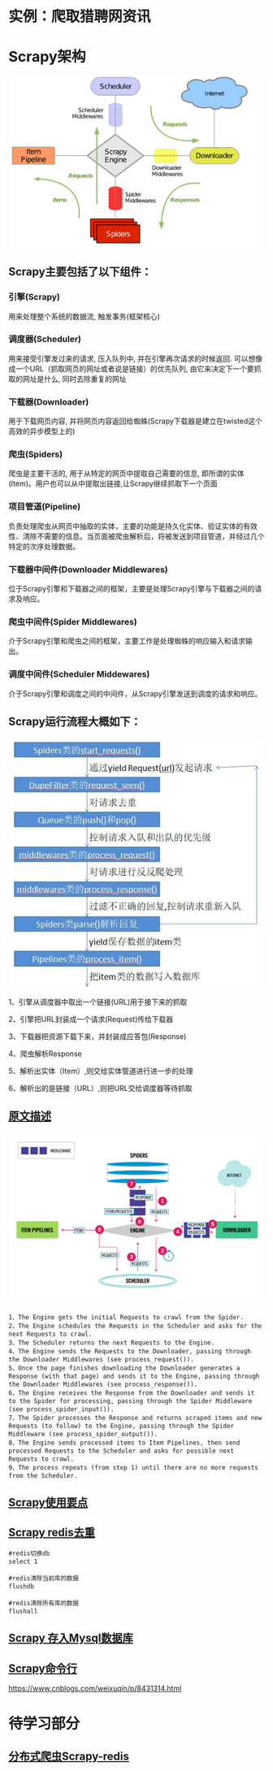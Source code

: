 # 实例：爬取猎聘网资讯


# Scrapy架构

![image](/links/scrapy.png)

## Scrapy主要包括了以下组件：

### 引擎(Scrapy)
用来处理整个系统的数据流, 触发事务(框架核心)

### 调度器(Scheduler)
用来接受引擎发过来的请求, 压入队列中, 并在引擎再次请求的时候返回. 可以想像成一个URL（抓取网页的网址或者说是链接）的优先队列, 由它来决定下一个要抓取的网址是什么, 同时去除重复的网址

### 下载器(Downloader)
用于下载网页内容, 并将网页内容返回给蜘蛛(Scrapy下载器是建立在twisted这个高效的异步模型上的)

### 爬虫(Spiders)
爬虫是主要干活的, 用于从特定的网页中提取自己需要的信息, 即所谓的实体(Item)。用户也可以从中提取出链接,让Scrapy继续抓取下一个页面

### 项目管道(Pipeline)
负责处理爬虫从网页中抽取的实体，主要的功能是持久化实体、验证实体的有效性、清除不需要的信息。当页面被爬虫解析后，将被发送到项目管道，并经过几个特定的次序处理数据。

### 下载器中间件(Downloader Middlewares)
位于Scrapy引擎和下载器之间的框架，主要是处理Scrapy引擎与下载器之间的请求及响应。

### 爬虫中间件(Spider Middlewares)
介于Scrapy引擎和爬虫之间的框架，主要工作是处理蜘蛛的响应输入和请求输出。

### 调度中间件(Scheduler Middewares)
介于Scrapy引擎和调度之间的中间件，从Scrapy引擎发送到调度的请求和响应。

## Scrapy运行流程大概如下：
![image](/links/liucheng.JPEG)

1、引擎从调度器中取出一个链接(URL)用于接下来的抓取

2、引擎把URL封装成一个请求(Request)传给下载器

3、下载器把资源下载下来，并封装成应答包(Response)

4、爬虫解析Response

5、解析出实体（Item）,则交给实体管道进行进一步的处理

6、解析出的是链接（URL）,则把URL交给调度器等待抓取



## [原文描述](https://doc.scrapy.org/en/latest/topics/architecture.html#data-flow)
![image](/links/scrapy_architecture.png)

    1、The Engine gets the initial Requests to crawl from the Spider.
    2、The Engine schedules the Requests in the Scheduler and asks for the next Requests to crawl.
    3、The Scheduler returns the next Requests to the Engine.
    4、The Engine sends the Requests to the Downloader, passing through the Downloader Middlewares (see process_request()).
    5、Once the page finishes downloading the Downloader generates a Response (with that page) and sends it to the Engine, passing through the Downloader Middlewares (see process_response()).
    6、The Engine receives the Response from the Downloader and sends it to the Spider for processing, passing through the Spider Middleware (see process_spider_input()).
    7、The Spider processes the Response and returns scraped items and new Requests (to follow) to the Engine, passing through the Spider Middleware (see process_spider_output()).
    8、The Engine sends processed items to Item Pipelines, then send processed Requests to the Scheduler and asks for possible next Requests to crawl.
    9、The process repeats (from step 1) until there are no more requests from the Scheduler.


## [Scrapy使用要点](http://baijiahao.baidu.com/s?id=1589536251616545021&wfr=spider&for=pc)


## [Scrapy redis去重](https://www.jianshu.com/p/7b6c1754ee73)

    #redis切换db
    select 1

    #redis清除当前库的数据
    flushdb

    #redis清除所有库的数据
    flushall


## [Scrapy 存入Mysql数据库](https://www.along.party/?p=2405)

## [Scrapy命令行](http://scrapy-chs.readthedocs.io/zh_CN/0.24/topics/commands.html)
https://www.cnblogs.com/weixuqin/p/8431314.html

# 待学习部分
## [分布式爬虫Scrapy-redis](https://www.cnblogs.com/xinyangsdut/p/7631222.html)
